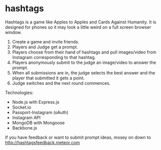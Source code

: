 hashtags
========

Hashtags is a game like Apples to Apples and Cards Against Humanity.  It is designed for phones so it may look a little weird on a full screen browser window.
<ol>
<li>Create a game and invite friends.</li>
<li>Players and Judge get a prompt.</li>
<li>Players choose from their hand of hashtags and pull images/video from Instagram corresponding to that hashtag.</li>
<li>Players anonymously submit to the judge an image/video to answer the prompt.</li>
<li>When all submissions are in, the judge selects the best answer and the player that submitted it gets a point.</li>
<li>Judge switches and the next round commences.</li>
</ol></n>


Technologies:
<ul>
  <li>Node.js with Express.js</li>
  <li>Socket.io</li>
  <li>Passport-Instagram (oAuth)</li>
  <li>Instagram API</li>
  <li>MongoDB with Mongoose</li>
  <li>Backbone.js</li>
</ul>
</n>

  If you have feedback or want to submit prompt ideas, mosey on down to http://hashtagsfeedback.meteor.com